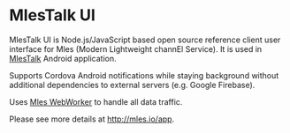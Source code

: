 # MlesTalk UI

MlesTalk UI is Node.js/JavaScript based open source reference client user interface for Mles (Modern Lightweight channEl Service). It is used in [MlesTalk](https://play.google.com/store/apps/details?id=io.mles.mlestalk) Android application.

Supports Cordova Android notifications while staying background without additional dependencies to external servers (e.g. Google Firebase).

Uses [Mles WebWorker](https://github.com/jq-rs/mles-webworker) to handle all data traffic.

Please see more details at http://mles.io/app.
